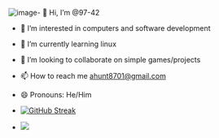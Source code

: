 ![image](https://github.com/97-42/97-42/assets/144976307/87e6c0ac-1724-4c86-bc5c-36eb6b455351)- 👋 Hi, I’m @97-42
- 👀 I’m interested in computers and software development
- 🌱 I’m currently learning linux
- 💞️ I’m looking to collaborate on simple games/projects
- 📫 How to reach me ahunt8701@gmail.com
- 😄 Pronouns: He/Him
- [![GitHub Streak](https://streak-stats.demolab.com/?user=97-42)](https://git.io/streak-stats)

- ![](https://komarev.com/ghpvc/?username=97-42&color=green)
